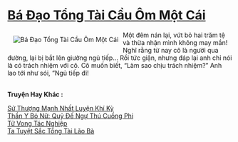 <a href="https://truyenwiki.net/ba-dao-tong-tai-cau-om-mot-cai.36558/" title="Bá Đạo Tổng Tài Cầu Ôm Một Cái"><h1>Bá Đạo Tổng Tài Cầu Ôm Một Cái</h1></a><div style="display:table"><img align="right" style="float: left; padding: 10px;" src="https://truyenwiki.net/a/img/str/src/36558.jpg" alt="Bá Đạo Tổng Tài Cầu Ôm Một Cái">Một đêm nán lại, vứt bỏ hai trăm tệ và thừa nhận mình không may mắn! Nghĩ rằng từ nay cô là người qua đường, lại bị bắt lên giường ngủ tiếp… Rồi tức giận, nhưng đáp lại anh chỉ nói là có trách nhiệm với cô. Cô muốn biết, “Làm sao chịu trách nhiệm?” Anh lao tới như sói, “Ngủ tiếp đi!</div><p><br><b>Truyện Hay Khác :</b></p><a href="https://truyenwiki.net/su-thuong-manh-nhat-luyen-khi-ky.35350/" alt="Sử Thượng Mạnh Nhất Luyện Khí Kỳ">Sử Thượng Mạnh Nhất Luyện Khí Kỳ</a><br/><a href="https://sangtacviet.wordpress.com/2020/10/22/than-y-bo-nu-quy-de-ngu-thu-cuong-phi/" alt="Thần Y Bỏ Nữ: Quỷ Đế Ngự Thú Cuồng Phi">Thần Y Bỏ Nữ: Quỷ Đế Ngự Thú Cuồng Phi</a><br/><a href="https://github.com/nownovels/wikidich/tree/master/truyenhay/36503" alt="Tử Vong Tác Nghiệp">Tử Vong Tác Nghiệp</a><br/><a href="https://github.com/nownovels/wikidich/tree/master/truyenhay/35478" alt="Ta Tuyệt Sắc Tổng Tài Lão Bà">Ta Tuyệt Sắc Tổng Tài Lão Bà</a><br/>